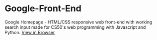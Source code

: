 # Google-Front-End
Google Homepage - HTML/CSS responsive web front-end with working search input made for CS50's web programming with Javascript and Python.
[View in Browser](https://romanadrian.github.io/Google-Front-End/)
